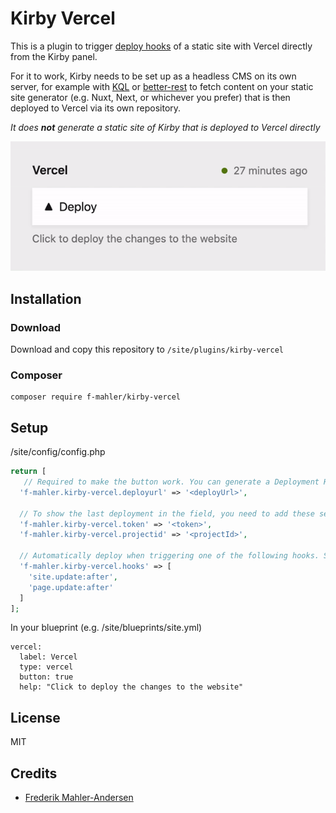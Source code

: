 # Kirby Vercel

This is a plugin to trigger [deploy hooks](https://vercel.com/docs/v2/more/deploy-hooks) of a static site with Vercel directly from the Kirby panel.

For it to work, Kirby needs to be set up as a headless CMS on its own server, for example with [KQL](https://github.com/getkirby/kql) or [better-rest](https://github.com/robinscholz/better-rest) to fetch content on your static site generator (e.g. Nuxt, Next, or whichever you prefer) that is then deployed to Vercel via its own repository. 

_It does **not** generate a static site of Kirby that is deployed to Vercel directly_

![](kirby-vercel.gif)


## Installation

### Download

Download and copy this repository to `/site/plugins/kirby-vercel`

### Composer

```
composer require f-mahler/kirby-vercel
```

## Setup

/site/config/config.php

```php
return [
   // Required to make the button work. You can generate a Deployment Hook in Project Settings -> Git Integration in Vercel's Dashboard
  'f-mahler.kirby-vercel.deployurl' => '<deployUrl>', 
  
  // To show the last deployment in the field, you need to add these settings
  'f-mahler.kirby-vercel.token' => '<token>',
  'f-mahler.kirby-vercel.projectid' => '<projectId>',
  
  // Automatically deploy when triggering one of the following hooks. See Kirby documentation for possible options
  'f-mahler.kirby-vercel.hooks' => [
    'site.update:after',
    'page.update:after'
  ]
];

```

In your blueprint (e.g. /site/blueprints/site.yml)

```
vercel:
  label: Vercel
  type: vercel
  button: true
  help: "Click to deploy the changes to the website"
```

## License

MIT

## Credits

- [Frederik Mahler-Andersen](https://github.com/f-mahler)
